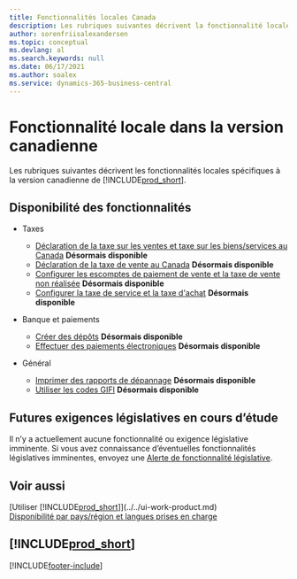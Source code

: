 ```yaml
---
title: Fonctionnalités locales Canada
description: Les rubriques suivantes décrivent la fonctionnalité locale unique à la version canadienne de Business Central.
author: sorenfriisalexandersen
ms.topic: conceptual
ms.devlang: al
ms.search.keywords: null
ms.date: 06/17/2021
ms.author: soalex
ms.service: dynamics-365-business-central
---
```

# Fonctionnalité locale dans la version canadienne

Les rubriques suivantes décrivent les fonctionnalités locales spécifiques à la version canadienne de [!INCLUDE[prod_short](../../includes/prod_short.md)].  

## Disponibilité des fonctionnalités

* Taxes
    * [Déclaration de la taxe sur les ventes et taxe sur les biens/services au Canada](sales-tax-goods-services.md) **Désormais disponible**
    * [Déclaration de la taxe de vente au Canada](ca-sales-tax.md) **Désormais disponible**
    * [Configurer les escomptes de paiement de vente et la taxe de vente non réalisée](how-to-set-up-unrealized-sales-tax-and-sales-payment-discounts.md) **Désormais disponible**
    * [Configurer la taxe de service et la taxe d'achat](how-to-set-up-use-tax-and-purchase-tax.md) **Désormais disponible**

* Banque et paiements
    * [Créer des dépôts](how-to-create-deposits.md) **Désormais disponible**
    * [Effectuer des paiements électroniques](../../finance-make-payments-with-bank-data-conversion-service-or-sepa-credit-transfer.md#exporting-payments-to-a-bank-file) **Désormais disponible**

* Général
    * [Imprimer des rapports de dépannage](how-to-print-troubleshooting-reports.md) **Désormais disponible**
    * [Utiliser les codes GIFI](work-gifi-codes.md) **Désormais disponible**    

## Futures exigences législatives en cours d’étude

Il n’y a actuellement aucune fonctionnalité ou exigence législative imminente. Si vous avez connaissance d’éventuelles fonctionnalités législatives imminentes, envoyez une [Alerte de fonctionnalité législative](https://forms.office.com/pages/responsepage.aspx?id=v4j5cvGGr0GRqy180BHbRwkeauYiJKZOpJ0CtKuVmJlURURaMlQ4Rk05UFY4NkVEOTA0MUU5WThXSC4u).

## Voir aussi

[Utiliser [!INCLUDE[prod_short](../../includes/prod_short.md)]](../../ui-work-product.md)  
[Disponibilité par pays/région et langues prises en charge](/dynamics365/business-central/dev-itpro/compliance/apptest-countries-and-translations)  

## [!INCLUDE[prod_short](../../includes/free_trial_md.md)]  


[!INCLUDE[footer-include](../../includes/footer-banner.md)]
